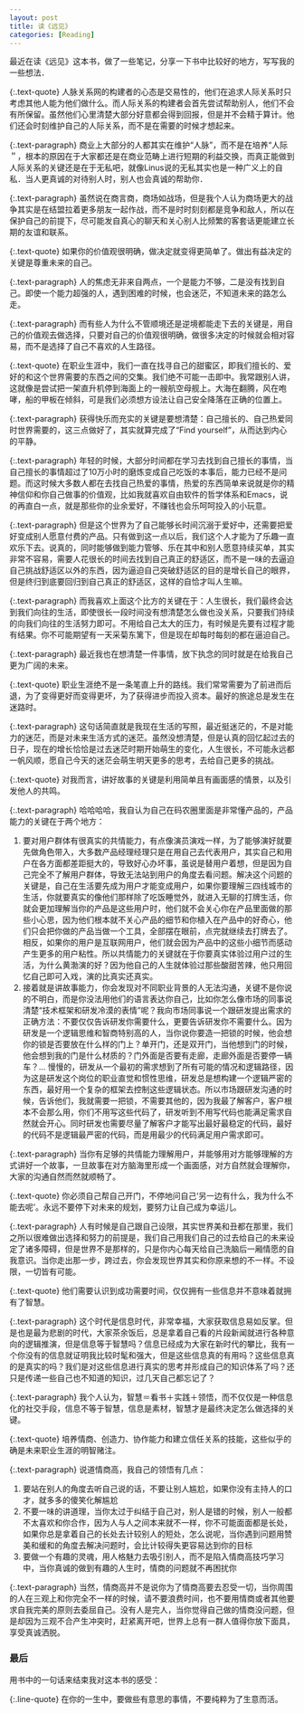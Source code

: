```yaml
---
layout: post
title: 读《远见》
categories: [Reading]
---
```


最近在读《远见》这本书，做了一些笔记，分享一下书中比较好的地方，写写我的一些想法．

{:.text-quote}
人脉关系网的构建者的心态是交易性的，他们在追求人际关系时只考虑其他人能为他们做什么。而人际关系的构建者会首先尝试帮助别人，他们不会有所保留。虽然他们心里清楚大部分好意都会得到回报，但是并不会精于算计。他们还会时刻维护自己的人际关系，而不是在需要的时候才想起来。

{:.text-paragraph}
商业上大部分的人都其实在维护“人脉”，而不是在培养“人际＂，根本的原因在于大家都还是在商业范畴上进行短期的利益交换，而真正能做到人际关系的关键还是在于无私吧，就像Linus说的无私其实也是一种广义上的自私．当人更真诚的对待别人时，别人也会真诚的帮助你．

{:.text-paragraph}
虽然说在商言商，商场如战场，但是我个人认为商场更大的战争其实是在结盟拉着更多朋友一起作战，而不是时时刻刻都是竞争和敌人，所以在保护自己的前提下，尽可能发自真心的聊天和关心别人比频繁的客套话更能建立长期的友谊和联系。

{:.text-quote}
如果你的价值观很明确，做决定就变得更简单了。做出有益决定的关键是尊重未来的自己。

{:.text-paragraph}
人的焦虑无非来自两点，一个是能力不够，二是没有找到自己。即使一个能力超强的人，遇到困难的时候，也会迷茫，不知道未来的路怎么走。

{:.text-paragraph}
而有些人为什么不管顺境还是逆境都能走下去的关键是，用自己的价值观去做选择，只要对自己的价值观很明确，做很多决定的时候就会相对容易，而不是选择了自己不喜欢的人生路径。

{:.text-quote}
在职业生涯中，我们一直在找寻自己的甜蜜区，即我们擅长的、爱好的和这个世界需要的东西之间的交集。我们绝不可能一击即中。我常跟别人讲，这就像是尝试把一架直升机停到海面上的一艘航空母舰上。大海在翻腾，风在咆哮，船的甲板在倾斜，可是我们必须想方设法让自己安全降落在正确的位置上。

{:.text-paragraph}
获得快乐而充实的关键是要想清楚：自己擅长的、自己热爱同时世界需要的，这三点做好了，其实就算完成了“Find yourself”，从而达到内心的平静。

{:.text-paragraph}
年轻的时候，大部分时间都在学习去找到自己擅长的事情，当自己擅长的事情超过了10万小时的磨炼变成自己吃饭的本事后，能力已经不是问题。而这时候大多数人都在去找自己热爱的事情，热爱的东西简单来说就是你的精神信仰和你自己做事的价值观，比如我就喜欢自由软件的哲学体系和Emacs，说的再直白一点，就是那些你的业余爱好，不赚钱也会乐呵呵投入的小玩意。

{:.text-paragraph}
但是这个世界为了自己能够长时间沉溺于爱好中，还需要把爱好变成别人愿意付费的产品。只有做到这一点以后，我们这个人才能为了乐趣一直欢乐下去。说真的，同时能够做到能力管够、乐在其中和别人愿意持续买单，其实非常不容易，需要人花很长的时间去找到自己真正的舒适区，而不是一味的去逼迫自己挑战舒适区以外的东西，因为逼迫自己突破舒适区的目的是增长自己的眼界，但是终归到底要回归到自己真正的舒适区，这样的自恰才叫人生嘛。

{:.text-paragraph}
而我喜欢上面这个比方的关键在于：人生很长，我们最终会达到我们向往的生活，即使很长一段时间没有想清楚怎么做也没关系，只要我们持续的向我们向往的生活努力即可。不用给自己太大的压力，有时候是先要有过程才能有结果。你不可能期望有一天采菊东篱下，但是现在却每时每刻的都在逼迫自己。

{:.text-paragraph}
最近我也在想清楚一件事情，放下执念的同时就是在给我自己更为广阔的未来。

{:.text-quote}
职业生涯绝不是一条笔直上升的路线。我们常常需要为了前进而后退，为了变得更好而变得更坏，为了获得进步而投入资本。最好的旅途总是发生在迷路时。

{:.text-paragraph}
这句话简直就是我现在生活的写照，最近挺迷茫的，不是对能力的迷茫，而是对未来生活方式的迷茫。虽然没想清楚，但是认真的回忆起过去的日子，现在的增长恰恰是过去迷茫时期开始萌生的变化，人生很长，不可能永远都一帆风顺，愿自己今天的迷茫会萌生明天更多的思考，去给自己更多的挑战。

{:.text-quote}
对我而言，讲好故事的关键是利用简单且有画面感的情景，以及引发他人的共鸣。

{:.text-paragraph}
哈哈哈哈，我自认为自己在码农圈里面是非常懂产品的，产品能力的关键在于两个地方：
1. 要对用户群体有很真实的共情能力，有点像演员演戏一样，为了能够演好就要先做角色带入，大多数产品经理经理只是在用自己去代表用户，其实自己和用户在各方面都差距挺大的，导致好心办坏事，虽说是替用户着想，但是因为自己完全不了解用户群体，导致无法站到用户的角度去看问题。解决这个问题的关键是，自己在生活要先成为用户才能变成用户，如果你要理解三四线城市的生活，你就要真实的像他们那样除了吃饭睡觉外，就进入无聊的打牌生活，你就会更加理解当你的产品是这些用户时，他们就不会关心你在产品里面做的那些小心思，因为他们根本就不关心产品的细节和你植入在产品中的好奇心，他们只会把你做的产品当做一个工具，全部摆在眼前，点完就继续去打牌去了。相反，如果你的用户是互联网用户，他们就会因为产品中的这些小细节而感动产生更多的用户粘性。所以共情能力的关键就在于你要真实体验过用户过的生活，为什么黄渤演的好？因为他自己的人生就体验过那些酸甜苦辣，他只用回忆自己即可入戏，演的比真实还真实。
2. 接着就是讲故事能力，你会发现对不同职业背景的人无法沟通，关键不是你说的不明白，而是你没法用他们的语言表达你自己，比如你怎么像市场的同事说清楚“技术框架和研发冷漠的表情”呢？我向市场同事说一个跟研发提出需求的正确方法：不要仅仅告诉研发你需要什么，更要告诉研发你不需要什么。因为研发是一个逻辑思维和智商特别高的人，当你说你要造一把锁的时候，他会想你的锁是否要放在什么样的门上？单开门，还是双开门，当他想到门的时候，他会想到我的门是什么材质的？门外面是否要有走廊，走廊外面是否要停一辆车？... 慢慢的，研发从一个最初的需求想到了所有可能的情况和逻辑路径，因为这是研发这个岗位的职业直觉和惯性思维，研发总是想构建一个逻辑严密的东西，最好用一个复杂的框架去控制这些逻辑状态。所以市场跟研发沟通的时候，告诉他们，我就需要一把锁，不需要其他的，因为我最了解客户，客户根本不会那么用，你们不用写这些代码了，研发听到不用写代码也能满足需求自然就会开心。同时研发也需要尽量了解客户才能写出最好最稳定的代码，最好的代码不是逻辑最严密的代码，而是用最少的代码满足用户需求即可。


{:.text-paragraph}
当你有足够的共情能力理解用户，并能够用对方能够理解的方式讲好一个故事，一旦故事在对方脑海里形成一个画面感，对方自然就会理解你，大家的沟通自然而然就顺畅了。

{:.text-quote}
你必须自己帮自己开门，不停地问自己‘另一边有什么，我为什么不能去呢’。永远不要停下对未来的规划，要努力让自己成为幸运儿。

{:.text-paragraph}
人有时候是自己跟自己设限，其实世界美和丑都在那里，我们之所以很难做出选择和努力的前提是，我们自己用我们自己的过去给自己的未来设定了诸多障碍，但是世界不是那样的，只是你内心每天给自己洗脑后一厢情愿的自我意识。当你走出那一步，跨过去，你会发现世界其实和你原来想的不一样。不设限，一切皆有可能。

{:.text-quote}
他们需要认识到成功需要时间，仅仅拥有一些信息并不意味着就拥有了智慧。

{:.text-paragraph}
这个时代是信息时代，非常幸福，大家获取信息易如反掌。但是也是最为悲剧的时代，大家茶余饭后，总是拿着自己看的片段新闻就进行各种意向的逻辑推演，但是信息等于智慧吗？信息已经成为大家在新时代的攀比，我有一个你没有的信息就证明我比较时髦和强大，但是这些信息真的有用吗？这些信息真的是真实的吗？我们是对这些信息进行真实的思考并形成自己的知识体系了吗？还只是传递一些自己也不知道的知识，过几天自己都忘记了？

{:.text-paragraph}
我个人认为，智慧＝看书＋实践＋领悟，而不仅仅是一种信息化的社交手段，信息不等于智慧，信息是素材，智慧才是最终决定怎么做选择的关键。

{:.text-quote}
培养情商、创造力、协作能力和建立信任关系的技能，这些似乎的确是未来职业生涯的明智赌注。

{:.text-paragraph}
说道情商高，我自己的领悟有几点：
1. 要站在别人的角度去听自己说的话，不要让别人尴尬，如果你没有主持人的口才，就多多的傻笑化解尴尬
2. 不要一味的讲道理，当你太过于纠结于自己对，别人是错的时候，别人一般都不太喜欢和你合作，因为人与人之间本来就不一样，你不可能面面都是长处，如果你总是拿着自己的长处去计较别人的短处，怎么说呢，当你遇到问题用赞美和缓和的角度去解决问题时，会比计较得失更容易达到你的目标
3. 要做一个有趣的灵魂，用人格魅力去吸引别人，而不是陷入情商高技巧学习中，当你真诚的做到有趣的人生时，情商的问题就不再困扰你

{:.text-paragraph}
当然，情商高并不是说你为了情商高要去忍受一切，当你周围的人在三观上和你完全不一样的时候，请不要浪费时间，也不要用情商或者其他要求自我完美的原则去委屈自己。没有人是完人，当你觉得自己做的情商没问题，但是却因为三观不合产生冲突时，赶紧离开吧，世界上总有一群人值得你放下面具，享受真诚洒脱。

### 最后
用书中的一句话来结束我对这本书的感受：

{:.line-quote}
在你的一生中，要做些有意思的事情，不要纯粹为了生意而活。
